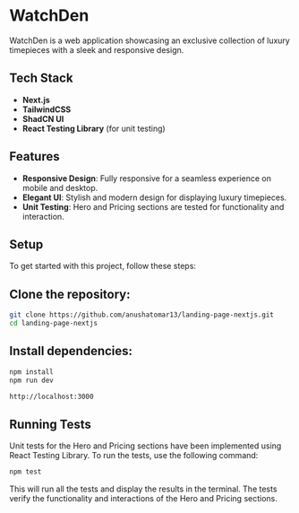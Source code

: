 # WatchDen

WatchDen is a web application showcasing an exclusive collection of luxury timepieces with a sleek and responsive design.

## Tech Stack

- **Next.js**
- **TailwindCSS**
- **ShadCN UI**
- **React Testing Library** (for unit testing)

## Features

- **Responsive Design**: Fully responsive for a seamless experience on mobile and desktop.
- **Elegant UI**: Stylish and modern design for displaying luxury timepieces.
- **Unit Testing**: Hero and Pricing sections are tested for functionality and interaction.

## Setup

To get started with this project, follow these steps:

## Clone the repository:
   ```bash
   git clone https://github.com/anushatomar13/landing-page-nextjs.git
   cd landing-page-nextjs
```



## Install dependencies:

```bash
npm install
npm run dev

http://localhost:3000
```

## Running Tests
Unit tests for the Hero and Pricing sections have been implemented using React Testing Library. To run the tests, use the following command:

```bash
npm test
```
This will run all the tests and display the results in the terminal. The tests verify the functionality and interactions of the Hero and Pricing sections.

